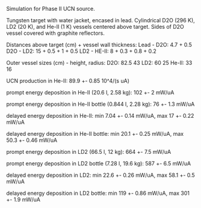 Simulation for Phase II UCN source.

Tungsten target with water jacket, encased in lead.
Cylindrical D2O (296 K), LD2 (20 K), and He-II (1 K) vessels centered above target.
Sides of D2O vessel covered with graphite reflectors.

Distances above target (cm) + vessel wall thickness:
Lead - D2O: 4.7 + 0.5
D2O - LD2: 15 + 0.5 + 1 + 0.5
LD2 - HE-II: 8 + 0.3 + 0.8 + 0.2

Outer vessel sizes (cm) - height, radius:
D2O: 82.5 43
LD2: 60 25
He-II: 33 16

UCN production in He-II:
89.9 +- 0.85 10^4/(s uA)

prompt energy deposition in He-II (20.6 l, 2.58 kg):
102 +- 2 mW/uA

prompt energy deposition in He-II bottle (0.844 l, 2.28 kg):
76 +- 1.3 mW/uA

delayed energy deposition in He-II:
min 7.04 +- 0.14 mW/uA, max 17 +- 0.22 mW/uA

delayed energy deposition in He-II bottle:
min 20.1 +- 0.25 mW/uA, max 50.3 +- 0.46 mW/uA

prompt energy deposition in LD2 (66.5 l, 12 kg):
664 +- 7.5 mW/uA

prompt energy deposition in LD2 bottle (7.28 l, 19.6 kg):
587 +- 6.5 mW/uA

delayed energy deposition in LD2:
min 22.6 +- 0.26 mW/uA, max 58.1 +- 0.5 mW/uA

delayed energy deposition in LD2 bottle:
min 119 +- 0.86 mW/uA, max 301 +- 1.9 mW/uA

